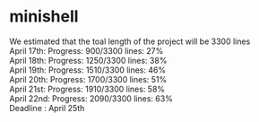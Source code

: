 # minishell

We estimated that the toal length of the project will be 3300 lines  
April 17th: Progress: 900/3300 lines: 27%  
April 18th: Progress: 1250/3300 lines: 38%  
April 19th: Progress: 1510/3300 lines: 46%  
April 20th: Progress: 1700/3300 lines: 51%  
April 21st: Progress: 1910/3300 lines: 58%  
April 22nd: Progress: 2090/3300 lines: 63%  
Deadline : April 25th  

<!-- echo 'scale=3; 2090/3300' | bc -->
<!-- valgrind --leak-check=full --show-leak-kinds=all ./minishell -->
